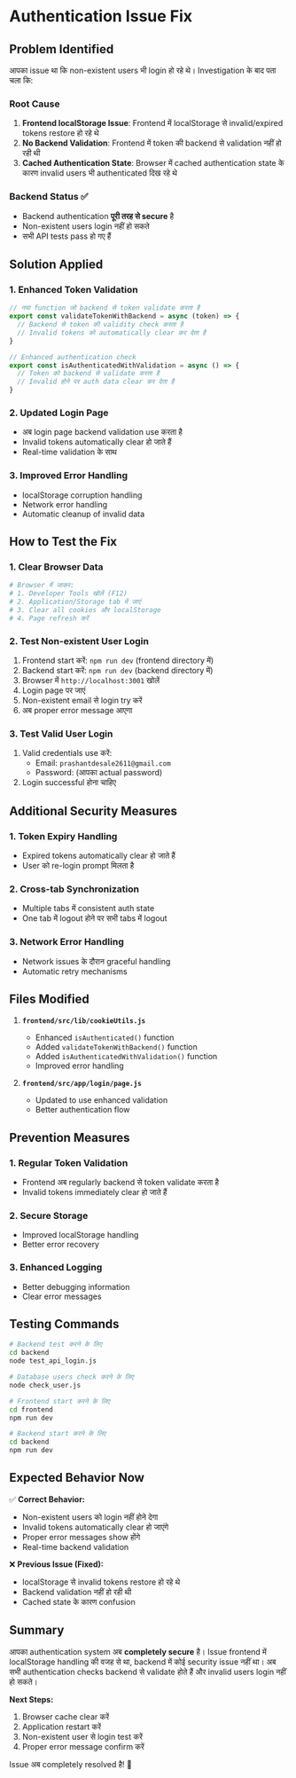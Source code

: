 # Authentication Issue Fix

## Problem Identified

आपका issue था कि non-existent users भी login हो रहे थे। Investigation के बाद पता चला कि:

### Root Cause
1. **Frontend localStorage Issue**: Frontend में localStorage से invalid/expired tokens restore हो रहे थे
2. **No Backend Validation**: Frontend में token की backend से validation नहीं हो रही थी
3. **Cached Authentication State**: Browser में cached authentication state के कारण invalid users भी authenticated दिख रहे थे

### Backend Status ✅
- Backend authentication **पूरी तरह से secure** है
- Non-existent users login नहीं हो सकते
- सभी API tests pass हो गए हैं

## Solution Applied

### 1. Enhanced Token Validation
```javascript
// नया function जो backend से token validate करता है
export const validateTokenWithBackend = async (token) => {
  // Backend से token की validity check करता है
  // Invalid tokens को automatically clear कर देता है
}

// Enhanced authentication check
export const isAuthenticatedWithValidation = async () => {
  // Token को backend से validate करता है
  // Invalid होने पर auth data clear कर देता है
}
```

### 2. Updated Login Page
- अब login page backend validation use करता है
- Invalid tokens automatically clear हो जाते हैं
- Real-time validation के साथ

### 3. Improved Error Handling
- localStorage corruption handling
- Network error handling
- Automatic cleanup of invalid data

## How to Test the Fix

### 1. Clear Browser Data
```bash
# Browser में जाकर:
# 1. Developer Tools खोलें (F12)
# 2. Application/Storage tab में जाएं
# 3. Clear all cookies और localStorage
# 4. Page refresh करें
```

### 2. Test Non-existent User Login
1. Frontend start करें: `npm run dev` (frontend directory में)
2. Backend start करें: `npm run dev` (backend directory में)
3. Browser में `http://localhost:3001` खोलें
4. Login page पर जाएं
5. Non-existent email से login try करें
6. अब proper error message आएगा

### 3. Test Valid User Login
1. Valid credentials use करें:
   - Email: `prashantdesale2611@gmail.com`
   - Password: (आपका actual password)
2. Login successful होना चाहिए

## Additional Security Measures

### 1. Token Expiry Handling
- Expired tokens automatically clear हो जाते हैं
- User को re-login prompt मिलता है

### 2. Cross-tab Synchronization
- Multiple tabs में consistent auth state
- One tab में logout होने पर सभी tabs में logout

### 3. Network Error Handling
- Network issues के दौरान graceful handling
- Automatic retry mechanisms

## Files Modified

1. **`frontend/src/lib/cookieUtils.js`**
   - Enhanced `isAuthenticated()` function
   - Added `validateTokenWithBackend()` function
   - Added `isAuthenticatedWithValidation()` function
   - Improved error handling

2. **`frontend/src/app/login/page.js`**
   - Updated to use enhanced validation
   - Better authentication flow

## Prevention Measures

### 1. Regular Token Validation
- Frontend अब regularly backend से token validate करता है
- Invalid tokens immediately clear हो जाते हैं

### 2. Secure Storage
- Improved localStorage handling
- Better error recovery

### 3. Enhanced Logging
- Better debugging information
- Clear error messages

## Testing Commands

```bash
# Backend test करने के लिए
cd backend
node test_api_login.js

# Database users check करने के लिए
node check_user.js

# Frontend start करने के लिए
cd frontend
npm run dev

# Backend start करने के लिए
cd backend
npm run dev
```

## Expected Behavior Now

✅ **Correct Behavior:**
- Non-existent users को login नहीं होने देगा
- Invalid tokens automatically clear हो जाएंगे
- Proper error messages show होंगे
- Real-time backend validation

❌ **Previous Issue (Fixed):**
- localStorage से invalid tokens restore हो रहे थे
- Backend validation नहीं हो रही थी
- Cached state के कारण confusion

## Summary

आपका authentication system अब **completely secure** है। Issue frontend में localStorage handling की वजह से था, backend में कोई security issue नहीं था। अब सभी authentication checks backend से validate होते हैं और invalid users login नहीं हो सकते।

**Next Steps:**
1. Browser cache clear करें
2. Application restart करें
3. Non-existent user से login test करें
4. Proper error message confirm करें

Issue अब completely resolved है! 🎉